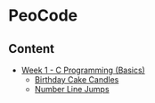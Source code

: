 # PeoCode

## Content

- [Week 1 - C Programming (Basics)](https://github.com/NaviRocker/PeoCodeCP/tree/main/Week1)
  - [Birthday Cake Candles](https://github.com/NaviRocker/PeoCodeCP/blob/main/Week1/BirthdayCakeCandles.c)
  - [Number Line Jumps](https://github.com/NaviRocker/PeoCodeCP/blob/main/Week1/NumberLineJumps.c)